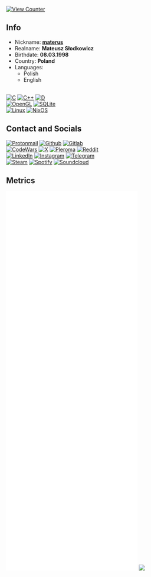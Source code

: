 [![View Counter](https://komarev.com/ghpvc/?username=materusPL&color=blueviolet&label=Views&style=for-the-badge)](https://github.com/materusPL)

## Info

* Nickname: [**materus**](https://materus.pl)
* Realname: **Mateusz Słodkowicz**
* Birthdate: **08.03.1998**
* Country: **Poland**
* Languages:
    * Polish
    * English 
  
 \
[![C](https://img.shields.io/badge/C-00599C?style=for-the-badge&logo=c&logoColor=white)]()
[![C++](https://img.shields.io/badge/C%2B%2B-00599C?style=for-the-badge&logo=c%2B%2B&logoColor=white)]()
[![D](https://img.shields.io/badge/D-CC342D?style=for-the-badge&logo=d&logoColor=white)](https://dlang.org/)
 \
[![OpenGL](https://img.shields.io/badge/OpenGL-FFFFFF?style=for-the-badge&logo=opengl)]() 
[![SQLite](https://img.shields.io/badge/Sqlite-003B57?style=for-the-badge&logo=sqlite&logoColor=white)]()
 \
[![Linux](https://img.shields.io/badge/Linux-FCC624?style=for-the-badge&logo=linux&logoColor=black)]()
[![NixOS](https://img.shields.io/badge/NixOS-5277C3?style=for-the-badge&logo=nixos&logoColor=white)](https://nixos.org/)
## Contact and Socials
[![Protonmail](https://img.shields.io/badge/ProtonMail-8B89CC?style=for-the-badge&logo=protonmail&logoColor=white)](mailto:materus@podkos.pl)
[![Github](https://img.shields.io/badge/GitHub-100000?style=for-the-badge&logo=github&logoColor=white)](https://github.com/materusPL)
[![Gitlab](https://img.shields.io/badge/GitLab-330F63?style=for-the-badge&logo=gitlab&logoColor=white)](https://gitlab.com/materus)
\
[![CodeWars](https://img.shields.io/badge/Codewars-B1361E?style=for-the-badge&logo=Codewars&logoColor=white)](https://www.codewars.com/users/materus213)
[![X](https://img.shields.io/badge/X-000000?style=for-the-badge&logo=x&logoColor=white)](https://twitter.com/materusPL)
[![Pleroma](https://img.shields.io/badge/Mastodon-6364FF?style=for-the-badge&logo=Mastodon&logoColor=white)](https://podkos.xyz/@materus)
[![Reddit](https://img.shields.io/badge/Reddit-FF4500?style=for-the-badge&logo=reddit&logoColor=white)](https://www.reddit.com/user/materus/)
\
[![LinkedIn](https://img.shields.io/badge/LinkedIn-0077B5?style=for-the-badge&logo=linkedin&logoColor=white)](https://www.linkedin.com/in/materus/) 
[![Instagram](https://img.shields.io/badge/Instagram-E4405F?style=for-the-badge&logo=instagram&logoColor=white)](https://www.instagram.com/materuspl/)
[![Telegram](https://img.shields.io/badge/Telegram-2CA5E0?style=for-the-badge&logo=telegram&logoColor=white)](https://t.me/materusPL)
\
[![Steam](https://img.shields.io/badge/Steam-000000?style=for-the-badge&logo=steam&logoColor=white)](https://steamcommunity.com/profiles/76561198012330084)
[![Spotify](https://img.shields.io/badge/Spotify-1ED760?&style=for-the-badge&logo=spotify&logoColor=white)](https://open.spotify.com/user/11163915972)
[![Soundcloud](https://img.shields.io/badge/SoundCloud-FF3300?style=for-the-badge&logo=soundcloud&logoColor=white)](https://soundcloud.com/mateusz-s-odkowicz)
## Metrics

![Metrics](/github-metrics.svg)
![](https://hit.yhype.me/github/profile?user_id=28183516)
